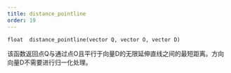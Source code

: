 ```yaml
---
title: distance_pointline
order: 19
---
```


`float  distance_pointline(vector Q, vector O, vector D)`

该函数返回点Q与通过点O且平行于向量D的无限延伸直线之间的最短距离。方向向量D不需要进行归一化处理。